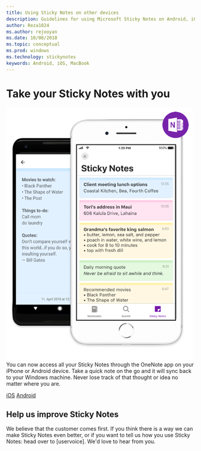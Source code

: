 ```yaml
---
title: Using Sticky Notes on other devices
description: Guidelines for using Microsoft Sticky Notes on Android, iOS, and other devices that are not running on Windows 10. 
author: Reza1024
ms.author: rejooyan
ms.date: 10/08/2018
ms.topic: conceptual
ms.prod: windows
ms.technology: stickynotes
keywords: Android, iOS, MacBook
---
```


# Take your Sticky Notes with you

<img src="images/app.png" width="500" />
You can now access all your Sticky Notes through the OneNote app on your iPhone or Android device. Take a quick note on the go and it will sync back to your Windows machine. Never lose track of that thought or idea no matter where you are.

[iOS](https://www.microsoft.com)
[Android](https://www.microsoft.com)


## Help us improve Sticky Notes

We believe that the customer comes first. If you think there is a way we can make Sticky Notes even better, or if you want to tell us how you use Sticky Notes: head over to [uservoice]. We'd love to hear from you.
